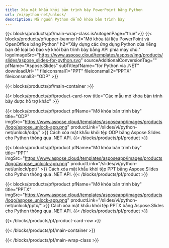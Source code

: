 ```yaml
---
title: Xóa mật khẩu khỏi bản trình bày PowerPoint bằng Python
url: /vi/python-net/unlock/
description: Mã nguồn Python để mở khóa bản trình bày
---
```


{{< blocks/products/pf/main-wrap-class isAutogenPage="true">}}
{{< blocks/products/pf/upper-banner h1="Mở khóa tài liệu PowerPoint và OpenOffice bằng Python" h2="Xây dựng các ứng dụng Python của riêng bạn để loại bỏ bảo vệ khỏi bản trình bày bằng API phía máy chủ." logoImageSrc="https://www.aspose.cloud/templates/aspose/img/products/slides/aspose_slides-for-python.svg" sourceAdditionalConversionTag="" pfName="Aspose.Slides" subTitlepfName="for Python via .NET" downloadUrl="" fileiconsmall1="PPT" fileiconsmall2="PPTX" fileiconsmall3="ODP" >}}

{{< blocks/products/pf/main-container >}}

{{< blocks/products/pf/product-card-row title="Các mẫu mở khóa bản trình bày được hỗ trợ khác" >}}

{{< blocks/products/pf/product pfName="Mở khóa bản trình bày" title="ODP" imgSrc="https://www.aspose.cloud/templates/asposeapp/images/products/logo/aspose_unlock-app.png" productLink="/slides/vi/python-net/unlock/odp/" >}}
Cách xóa mật khẩu khỏi tệp ODP bằng Aspose.Slides cho Python thông qua .NET API.
{{< /blocks/products/pf/product >}}

{{< blocks/products/pf/product pfName="Mở khóa bản trình bày" title="PPT" imgSrc="https://www.aspose.cloud/templates/asposeapp/images/products/logo/aspose_unlock-app.png" productLink="/slides/vi/python-net/unlock/ppt/" >}}
Cách xóa mật khẩu khỏi tệp PPT bằng Aspose.Slides cho Python thông qua .NET API.
{{< /blocks/products/pf/product >}}

{{< blocks/products/pf/product pfName="Mở khóa bản trình bày" title="PPTX" imgSrc="https://www.aspose.cloud/templates/asposeapp/images/products/logo/aspose_unlock-app.png" productLink="/slides/vi/python-net/unlock/pptx/" >}}
Cách xóa mật khẩu khỏi tệp PPTX bằng Aspose.Slides cho Python thông qua .NET API.
{{< /blocks/products/pf/product >}}



{{< /blocks/products/pf/product-card-row >}}

{{< /blocks/products/pf/main-container >}}
    
{{< /blocks/products/pf/main-wrap-class >}}